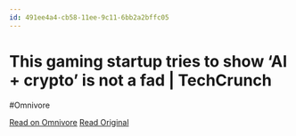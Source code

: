 ```yaml
---
id: 491ee4a4-cb58-11ee-9c11-6bb2a2bffc05
---
```


# This gaming startup tries to show ‘AI + crypto’ is not a fad | TechCrunch
#Omnivore

[Read on Omnivore](https://omnivore.app/me/this-gaming-startup-tries-to-show-ai-crypto-is-not-a-fad-tech-cr-18da8812a94)
[Read Original](https://techcrunch.com/2024/02/14/this-gaming-startup-tries-to-show-ai-crypto-is-not-a-fad/)

